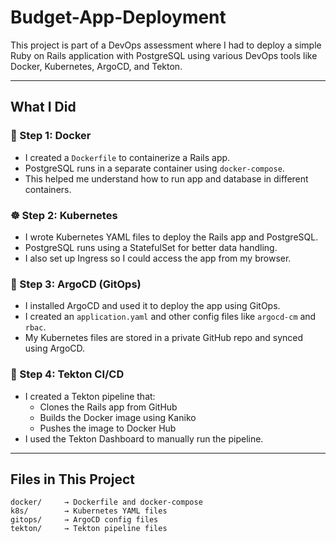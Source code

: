 # Budget-App-Deployment
This project is part of a DevOps assessment where I had to deploy a simple Ruby on Rails application with PostgreSQL using various DevOps tools like Docker, Kubernetes, ArgoCD, and Tekton.

---

## What I Did

### 🐳 Step 1: Docker
- I created a `Dockerfile` to containerize a Rails app.
- PostgreSQL runs in a separate container using `docker-compose`.
- This helped me understand how to run app and database in different containers.

### ☸️ Step 2: Kubernetes
- I wrote Kubernetes YAML files to deploy the Rails app and PostgreSQL.
- PostgreSQL runs using a StatefulSet for better data handling.
- I also set up Ingress so I could access the app from my browser.

### 🚀 Step 3: ArgoCD (GitOps)
- I installed ArgoCD and used it to deploy the app using GitOps.
- I created an `application.yaml` and other config files like `argocd-cm` and `rbac`.
- My Kubernetes files are stored in a private GitHub repo and synced using ArgoCD.

### 🔁 Step 4: Tekton CI/CD
- I created a Tekton pipeline that:
  - Clones the Rails app from GitHub
  - Builds the Docker image using Kaniko
  - Pushes the image to Docker Hub
- I used the Tekton Dashboard to manually run the pipeline.

---

## Files in This Project

```text
docker/     → Dockerfile and docker-compose
k8s/        → Kubernetes YAML files
gitops/     → ArgoCD config files
tekton/     → Tekton pipeline files
